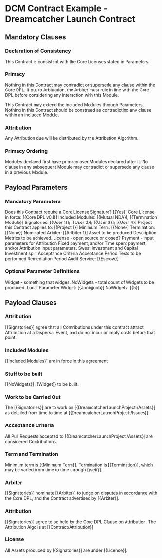 # DCM Contract Example - Dreamcatcher Launch Contract

## Mandatory Clauses
###  Declaration of Consistency
This Contract is consistent with the Core Licenses stated in Parameters.

###  Primacy 
Nothing in this Contract may contradict or supersede any clause within the Core DPL.  If put to Arbitration, the Arbiter must rule in line with the Core DPL before considering any interaction with this Module.

This Contract may extend the included Modules through Parameters.  Nothing in this Contract should be construed as contradicting any clause within an included Module.  

### Attribution 
Any Attribution due will be distributed by the Attribution Algorithm.

### Primacy Ordering  
Modules declared first have primacy over Modules declared after it.  No clause in any  subsequent Module may contradict or supersede any clause in a previous Module. 

## Payload Parameters 
### Mandatory Parameters 

Does this Contract require a Core License Signature?  [{Yes}]
Core License in force:  [{Core DPL v0.1}]
Included Modules:  [{Mutual NDA}], [{Termination Module}]
Signatories: [{User 1}]; [{User 2}]; [{User 3}]; [{User 4}] 
Project this Contract applies to: [{Project 1}]
Minimum Term: [{None}]
Termination: [{None}]
Nominated Arbiter: [{Artbiter 1}]
Asset to be produced
Description
Metrics to be achieved.
License - open source or closed?
Payment - input parameters for Attribution
Fixed payment, and/or
Time spent payment, and/or
Attribution input parameters.
Sweat investment and Capital Investment split
Acceptance Criteria
Acceptance Period
Tests to be performed
Remediation Period
Audit Service:  [{Escrow}]

### Optional Parameter Definitions

Widget - something that widges.
NoWidgets - total count of Widgets to be produced.
Local Parameter 
Widget: [{Joobjjoob}]
NoWidgets: [{5}]

## Payload Clauses 
### Attribution

[{Signatories}] agree that all Contributions under this contract attract Attribution at a Dispersal Event, and do not incur or imply costs before that point.

### Included Modules
[{Included Modules}] are in force in this agreement.

### Stuff to be built
[{NoWidgets}] [{Widget]} to be built.

### Work to be Carried Out
The [{Signatories}] are to work on [{DreamcatcherLaunchProject:/Assets}] as detailed from time to time at  [{DreamcatcherLaunchProject:/Issues}].

### Acceptance Criteria 
All Pull Requests accepted to  [{DreamcatcherLaunchProject:/Assets}] are considered Contributions.

### Term and Termination 
Minimum term is [{Minimum Term}].  Termination is [{Termination}], which may be varied from time to time through [{self}].

### Arbiter 
[{Signatories}] nominate [{Arbiter}] to judge on disputes in accordance with the Core DPL, and the Contract advertised by [{Arbiter}].

### Attribution 
[{Signatories}] agree to be held by the Core DPL Clause on Attribution.  The Attribution Algo is at [{Contract/Attribution}]

### License 
All Assets produced by [{Signatories}] are under [{License}].
